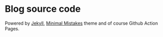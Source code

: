 # Blog source code

Powered by [Jekyll](https://jekyllrb.com/), [Minimal Mistakes](https://mmistakes.github.io/) theme and of course Github Action Pages.
